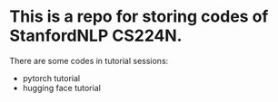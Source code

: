 # This is a repo for storing codes of StanfordNLP CS224N.

There are some codes in tutorial sessions:
- pytorch tutorial
- hugging face tutorial
